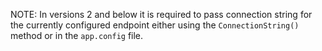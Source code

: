 NOTE: In versions 2 and below it is required to pass connection string for the currently configured endpoint either using the `ConnectionString()` method or in the `app.config` file.
